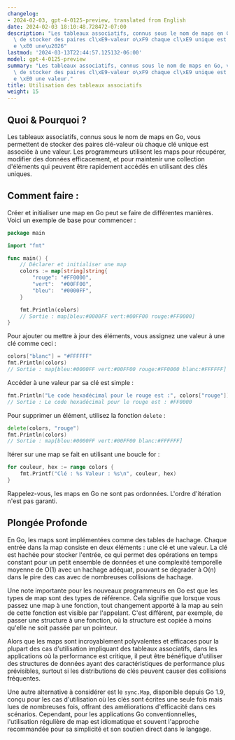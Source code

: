 ```yaml
---
changelog:
- 2024-02-03, gpt-4-0125-preview, translated from English
date: 2024-02-03 18:10:48.728472-07:00
description: "Les tableaux associatifs, connus sous le nom de maps en Go, vous permettent\
  \ de stocker des paires cl\xE9-valeur o\xF9 chaque cl\xE9 unique est associ\xE9\
  e \xE0 une\u2026"
lastmod: '2024-03-13T22:44:57.125132-06:00'
model: gpt-4-0125-preview
summary: "Les tableaux associatifs, connus sous le nom de maps en Go, vous permettent\
  \ de stocker des paires cl\xE9-valeur o\xF9 chaque cl\xE9 unique est associ\xE9\
  e \xE0 une valeur."
title: Utilisation des tableaux associatifs
weight: 15
---
```


## Quoi & Pourquoi ?

Les tableaux associatifs, connus sous le nom de maps en Go, vous permettent de stocker des paires clé-valeur où chaque clé unique est associée à une valeur. Les programmeurs utilisent les maps pour récupérer, modifier des données efficacement, et pour maintenir une collection d'éléments qui peuvent être rapidement accédés en utilisant des clés uniques.

## Comment faire :

Créer et initialiser une map en Go peut se faire de différentes manières. Voici un exemple de base pour commencer :

```go
package main

import "fmt"

func main() {
    // Déclarer et initialiser une map
    colors := map[string]string{
        "rouge": "#FF0000",
        "vert":  "#00FF00",
        "bleu":  "#0000FF",
    }

    fmt.Println(colors)
    // Sortie : map[bleu:#0000FF vert:#00FF00 rouge:#FF0000]
}
```

Pour ajouter ou mettre à jour des éléments, vous assignez une valeur à une clé comme ceci :

```go
colors["blanc"] = "#FFFFFF"
fmt.Println(colors)
// Sortie : map[bleu:#0000FF vert:#00FF00 rouge:#FF0000 blanc:#FFFFFF]
```

Accéder à une valeur par sa clé est simple :

```go
fmt.Println("Le code hexadécimal pour le rouge est :", colors["rouge"])
// Sortie : Le code hexadécimal pour le rouge est : #FF0000
```

Pour supprimer un élément, utilisez la fonction `delete` :

```go
delete(colors, "rouge")
fmt.Println(colors)
// Sortie : map[bleu:#0000FF vert:#00FF00 blanc:#FFFFFF]
```

Itérer sur une map se fait en utilisant une boucle for :

```go
for couleur, hex := range colors {
    fmt.Printf("Clé : %s Valeur : %s\n", couleur, hex)
}
```

Rappelez-vous, les maps en Go ne sont pas ordonnées. L'ordre d'itération n'est pas garanti.

## Plongée Profonde

En Go, les maps sont implémentées comme des tables de hachage. Chaque entrée dans la map consiste en deux éléments : une clé et une valeur. La clé est hachée pour stocker l'entrée, ce qui permet des opérations en temps constant pour un petit ensemble de données et une complexité temporelle moyenne de O(1) avec un hachage adéquat, pouvant se dégrader à O(n) dans le pire des cas avec de nombreuses collisions de hachage.

Une note importante pour les nouveaux programmeurs en Go est que les types de map sont des types de référence. Cela signifie que lorsque vous passez une map à une fonction, tout changement apporté à la map au sein de cette fonction est visible par l'appelant. C'est différent, par exemple, de passer une structure à une fonction, où la structure est copiée à moins qu'elle ne soit passée par un pointeur.

Alors que les maps sont incroyablement polyvalentes et efficaces pour la plupart des cas d'utilisation impliquant des tableaux associatifs, dans les applications où la performance est critique, il peut être bénéfique d'utiliser des structures de données ayant des caractéristiques de performance plus prévisibles, surtout si les distributions de clés peuvent causer des collisions fréquentes.

Une autre alternative à considérer est le `sync.Map`, disponible depuis Go 1.9, conçu pour les cas d'utilisation où les clés sont écrites une seule fois mais lues de nombreuses fois, offrant des améliorations d'efficacité dans ces scénarios. Cependant, pour les applications Go conventionnelles, l'utilisation régulière de map est idiomatique et souvent l'approche recommandée pour sa simplicité et son soutien direct dans le langage.
